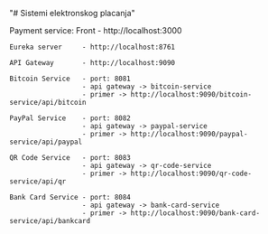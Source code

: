"# Sistemi elektronskog placanja" 

Payment service:
    Front             - http://localhost:3000

    Eureka server     - http://localhost:8761

    API Gateway       - http://localhost:9090

    Bitcoin Service   - port: 8081
                      - api gateway -> bitcoin-service
                      - primer -> http://localhost:9090/bitcoin-service/api/bitcoin

    PayPal Service    - port: 8082
                      - api gateway -> paypal-service
                      - primer -> http://localhost:9090/paypal-service/api/paypal

    QR Code Service   - port: 8083
                      - api gateway -> qr-code-service
                      - primer -> http://localhost:9090/qr-code-service/api/qr

    Bank Card Service - port: 8084
                      - api gateway -> bank-card-service     
                      - primer -> http://localhost:9090/bank-card-service/api/bankcard         
